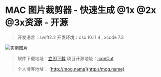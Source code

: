 # MAC 图片裁剪器 - 快速生成 @1x @2x @3x资源 - 开源

> 开发语言：swift2.2
> 开发环境：osx 10.11.4 , xcode 7.3



![实例图片](http://7xr4xo.com1.z0.glb.clouddn.com/2016-04-09-iconcut.png)



> 软件下载地址：[立即下载](https://github.com/Mog-github/IconCut)
> 项目开源地址：[IconCut](http://moogooblog-wordpress.stor.sinaapp.com/uploads/2016/04/IconCut.zip)

    

> 个人博客地址： [http://mog.name](http://mog.name)
